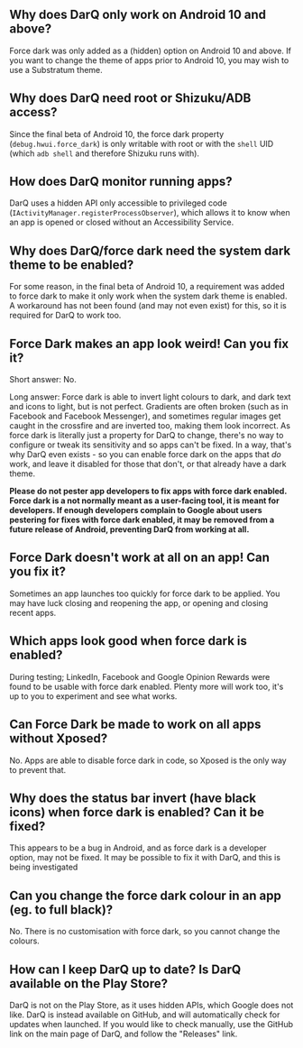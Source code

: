 ## Why does DarQ only work on Android 10 and above?
Force dark was only added as a (hidden) option on Android 10 and above. If you want to change the theme of apps prior to Android 10, you may wish to use a Substratum theme.

## Why does DarQ need root or Shizuku/ADB access?
Since the final beta of Android 10, the force dark property (`debug.hwui.force_dark`) is only writable with root or with the `shell` UID (which `adb shell` and therefore Shizuku runs with).

## How does DarQ monitor running apps?
DarQ uses a hidden API only accessible to privileged code (`IActivityManager.registerProcessObserver`), which allows it to know when an app is opened or closed without an Accessibility Service.

## Why does DarQ/force dark need the system dark theme to be enabled?
For some reason, in the final beta of Android 10, a requirement was added to force dark to make it only work when the system dark theme is enabled. A workaround has not been found (and may not even exist) for this, so it is required for DarQ to work too.

## Force Dark makes an app look weird! Can you fix it?
Short answer: No.

Long answer: Force dark is able to invert light colours to dark, and dark text and icons to light, but is not perfect. Gradients are often broken (such as in Facebook and Facebook Messenger), and sometimes regular images get caught in the crossfire and are inverted too, making them look incorrect. As force dark is literally just a property for DarQ to change, there's no way to configure or tweak its sensitivity and so apps can't be fixed. In a way, that's why DarQ even exists - so you can enable force dark on the apps that _do_ work, and leave it disabled for those that don't, or that already have a dark theme.

**Please do not pester app developers to fix apps with force dark enabled. Force dark is a not normally meant as a user-facing tool, it is meant for developers. If enough developers complain to Google about users pestering for fixes with force dark enabled, it may be removed from a future release of Android, preventing DarQ from working at all.**

## Force Dark doesn't work at all on an app! Can you fix it?
Sometimes an app launches too quickly for force dark to be applied. You may have luck closing and reopening the app, or opening and closing recent apps.

## Which apps look good when force dark is enabled?
During testing; LinkedIn, Facebook and Google Opinion Rewards were found to be usable with force dark enabled. Plenty more will work too, it's up to you to experiment and see what works.

## Can Force Dark be made to work on all apps without Xposed?
No. Apps are able to disable force dark in code, so Xposed is the only way to prevent that.

## Why does the status bar invert (have black icons) when force dark is enabled? Can it be fixed?
This appears to be a bug in Android, and as force dark is a developer option, may not be fixed. It may be possible to fix it with DarQ, and this is being investigated

## Can you change the force dark colour in an app (eg. to full black)?
No. There is no customisation with force dark, so you cannot change the colours.

## How can I keep DarQ up to date? Is DarQ available on the Play Store?
DarQ is not on the Play Store, as it uses hidden APIs, which Google does not like. DarQ is instead available on GitHub, and will automatically check for updates when launched. If you would like to check manually, use the GitHub link on the main page of DarQ, and follow the "Releases" link.
